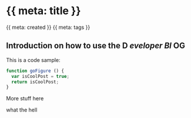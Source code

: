 # {{ meta: title }}

{{ meta: created }}
{{ meta: tags }}

##  Introduction on how to use the D *eveloper Bl* OG

This is a code sample:

```js
function goFigure () {
  var isCoolPost = true;
  return isCoolPost;
}
```

More stuff here

what the hell

